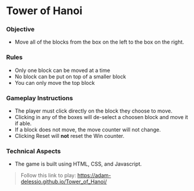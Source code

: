 # Tower of Hanoi

### Objective
- Move all of the blocks from the box on the left to the box on the right.

### Rules
- Only one block can be moved at a time
- No block can be put on top of a smaller block
- You can only move the top block

### Gameplay Instructions
- The player must click directly on the block they choose to move.
- Clicking in any of the boxes will de-select a choosen block and move it if able.
- If a block does not move, the move counter will not change.
- Clicking Reset will **not** reset the Win counter.

### Technical Aspects
- The game is built using HTML, CSS, and Javascript.

>Follow this link to play: https://adam-delessio.github.io/Tower_of_Hanoi/
